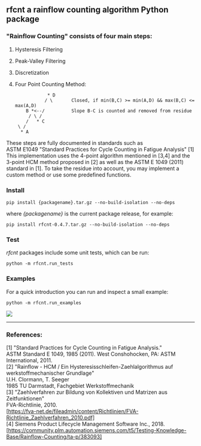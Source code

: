 ## **rfcnt** a rainflow counting algorithm Python package
  
### "Rainflow Counting" consists of four main steps:

  1. Hysteresis Filtering 
  2. Peak-Valley Filtering 
  3. Discretization 
  4. Four Point Counting Method: 

                     * D  
                    / \       Closed, if min(B,C) >= min(A,D) && max(B,C) <= max(A,D)  
             B *<--/          Slope B-C is counted and removed from residue  
              / \ /  
             /   * C  
          \ /  
           * A  

These steps are fully documented in standards such as  
ASTM E1049 "Standard Practices for Cycle Counting in Fatigue Analysis" [1]  
This implementation uses the 4-point algorithm mentioned in [3,4] and the 3-point HCM method proposed in [2] as well as the ASTM E 1049 (2011) standard in [1].
To take the residue into account, you may implement a custom method or use some
predefined functions.
 
### Install
    pip install {packagename}.tar.gz --no-build-isolation --no-deps
where _{packagename}_ is the current package release, for example:

    pip install rfcnt-0.4.7.tar.gz --no-build-isolation --no-deps

### Test
_rfcnt_ packages include some unit tests, which can be run:

    python -m rfcnt.run_tests
    
### Examples
For a quick introduction you can run and inspect a small example:

    python -m rfcnt.run_examples

![](jupyter_screenshot.png)

---
### References:
[1] "Standard Practices for Cycle Counting in Fatigue Analysis."  
    ASTM Standard E 1049, 1985 (2011).
    West Conshohocken, PA: ASTM International, 2011.  
[2] "Rainflow - HCM / Ein Hysteresisschleifen-Zaehlalgorithmus auf werkstoffmechanischer Grundlage"  
    U.H. Clormann, T. Seeger  
    1985 TU Darmstadt, Fachgebiet Werkstoffmechanik  
[3] "Zaehlverfahren zur Bildung von Kollektiven und Matrizen aus Zeitfunktionen"  
    FVA-Richtlinie, 2010.  
    [https://fva-net.de/fileadmin/content/Richtlinien/FVA-Richtlinie_Zaehlverfahren_2010.pdf]  
[4] Siemens Product Lifecycle Management Software Inc., 2018.  
    [https://community.plm.automation.siemens.com/t5/Testing-Knowledge-Base/Rainflow-Counting/ta-p/383093]  
